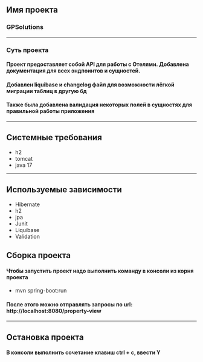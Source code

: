 ## Имя проекта
### GPSolutions
***
### Суть проекта
#### Проект предоставляет собой API для работы с Отелями. Добавлена документация для всех эндпоинтов и сущностей.
#### Добавлен liquibase и changelog файл для возможности лёгкой миграции таблиц в другую бд
#### Также была добавлена валидация некоторых полей в сущностях для правильной работы приложения
***
## Системные требования
* h2
* tomcat
* java 17
***
## Используемые зависимости
* Hibernate
* h2
* jpa
* Junit
* Liquibase
* Validation
## Сборка проекта
#### Чтобы запустить проект надо выполнить команду в консоли из корня проекта
* mvn spring-boot:run
#### После этого можно отправлять запросы по url: http://localhost:8080/property-view
***
## Остановка проекта
#### В консоли выполнить сочетание клавиш ctrl + c, ввести Y
